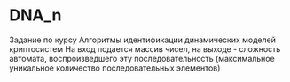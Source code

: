 # DNA_n

Задание по курсу Алгоритмы идентификации динамических моделей криптосистем
На вход подается массив чисел, на выходе - сложность автомата, воспроизведшего эту последовательность (максимальное уникальное количество последовательных элементов)
